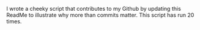 I wrote a cheeky script that contributes to my Github by updating this ReadMe to illustrate why more than commits matter. This script has run 20 times.
